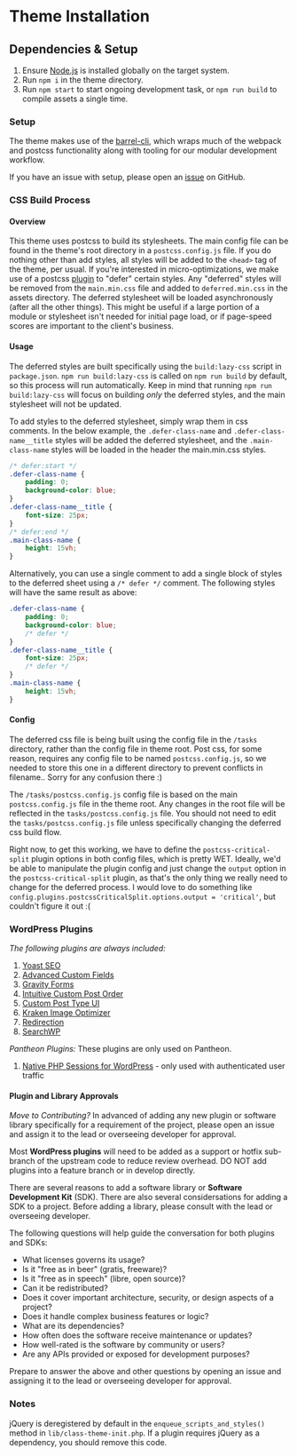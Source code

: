 # Theme Installation

## Dependencies & Setup

1.  Ensure [Node.js](https://nodejs.org/) is installed globally on the target system.
2.  Run `npm i` in the theme directory.
3.  Run `npm start` to start ongoing development task, or `npm run build` to compile assets a single time.

### Setup
The theme makes use of the [barrel-cli](https://github.com/barrel/barrel-cli), which wraps much of the webpack and postcss functionality along with tooling for our modular development workflow.

If you have an issue with setup, please open an [issue](https://github.com/barrel/barrel-cli/issues) on GitHub.

### CSS Build Process
#### Overview
This theme uses postcss to build its stylesheets. The main config file can be found in the theme's root directory in a `postcss.config.js` file. If you do nothing other than add styles, all styles will
be added to the `<head>` tag of the theme, per usual. If you're interested in micro-optimizations, we make use of a postcss [plugin](https://www.npmjs.com/package/postcss-critical-split) to "defer" certain styles. Any "deferred" styles will be removed from the
`main.min.css` file and added to `deferred.min.css` in the assets directory. The deferred stylesheet will be loaded asynchronously (after all the other things). This might be useful if a large portion of
a module or stylesheet isn't needed for initial page load, or if page-speed scores are important to the client's business. 

#### Usage
The deferred styles are built specifically using the `build:lazy-css` script in `package.json`. `npm run build:lazy-css` is called on `npm run build` by default, so this process will run automatically.
Keep in mind that running `npm run build:lazy-css` will focus on building _only_ the deferred styles, and the main stylesheet will not be updated. 

To add styles to the deferred stylesheet, simply wrap them in css comments. In the below example, the `.defer-class-name` and `.defer-class-name__title` styles will be added the deferred stylesheet, and 
the `.main-class-name` styles will be loaded in the header the main.min.css styles.
```css
/* defer:start */
.defer-class-name {
    padding: 0;
    background-color: blue;
}
.defer-class-name__title {
    font-size: 25px;
}
/* defer:end */
.main-class-name {
    height: 15vh;
}
```

Alternatively, you can use a single comment to add a single block of styles to the deferred sheet using a `/* defer */` comment. The following styles will have the same result as above:
```css
.defer-class-name {
    padding: 0;
    background-color: blue;
    /* defer */
}
.defer-class-name__title {
    font-size: 25px;
    /* defer */
}
.main-class-name {
    height: 15vh;
}
```

#### Config
The deferred css file is being built using the config file in the `/tasks` directory, rather than the config file in theme root. 
Post css, for some reason, requires any config file to be named `postcss.config.js`, so we needed to store this one in a different 
directory to prevent conflicts in filename.. Sorry for any confusion there :)

The `/tasks/postcss.config.js` config file is based on the main `postcss.config.js` file in the theme root. Any changes in the root file 
will be reflected in the `tasks/postcss.config.js` file. You should not need to edit the `tasks/postcss.config.js` file unless specifically 
changing the deferred css build flow.

Right now, to get this working, we have to define the `postcss-critical-split` plugin options in both config files, which is pretty WET. 
Ideally, we'd be able to manipulate the plugin config and just change the `output` option in the `postcss-critical-split` plugin, as that's 
the only thing we really need to change for the deferred process. I would love to do something like 
`config.plugins.postcssCriticalSplit.options.output = 'critical'`, but couldn't figure it out :(

### WordPress Plugins
*The following plugins are always included:*

1. [Yoast SEO](https://wordpress.org/plugins/wordpress-seo/)
2. [Advanced Custom Fields](https://www.advancedcustomfields.com/)
3. [Gravity Forms](http://www.gravityforms.com/)
4. [Intuitive Custom Post Order](https://wordpress.org/plugins/intuitive-custom-post-order/)
5. [Custom Post Type UI](https://wordpress.org/plugins/custom-post-type-ui/)
6. [Kraken Image Optimizer](https://wordpress.org/plugins/kraken-image-optimizer/)
7. [Redirection](https://wordpress.org/plugins/redirection/)
8. [SearchWP](https://searchwp.com/)

*Pantheon Plugins:*
These plugins are only used on Pantheon.

1. [Native PHP Sessions for WordPress](https://wordpress.org/plugins/wp-native-php-sessions/) - only used with authenticated user traffic

#### Plugin and Library Approvals
*Move to Contributing?*
In advanced of adding any new plugin or software library specifically for a requirement of the project, please open an issue and assign it to the lead or overseeing developer for approval. 

Most **WordPress plugins** will need to be added as a support or hotfix sub-branch of the upstream code to reduce review overhead. DO NOT add plugins into a feature branch or in develop directly.

There are several reasons to add a software library or **Software Development Kit** (SDK). There are also several considersations for adding a SDK to a project. Before adding a library, please consult with the lead or overseeing developer. 

The following questions will help guide the conversation for both plugins and SDKs:

- What licenses governs its usage?
- Is it "free as in beer" (gratis, freeware)? 
- Is it "free as in speech" (libre, open source)? 
- Can it be redistributed? 
- Does it cover important architecture, security, or design aspects of a project?
- Does it handle complex business features or logic?
- What are its dependencies?
- How often does the software receive maintenance or updates?
- How well-rated is the software by community or users?
- Are any APIs provided or exposed for development purposes?

Prepare to answer the above and other questions by opening an issue and assigning it to the lead or overseeing developer for approval.

### Notes

jQuery is deregistered by default in the `enqueue_scripts_and_styles()` method in `lib/class-theme-init.php`. If a plugin requires jQuery as a dependency, you should remove this code.

